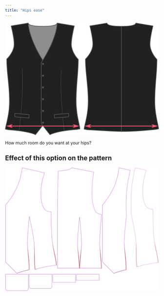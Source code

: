 ```yaml
---
title: "Hips ease"
---
```


![Hips ease](hipsease.svg)

How much room do you want at your hips?

## Effect of this option on the pattern

![This image shows the effect of this option by superimposing several variants that have a different value for this option](wahid_hipsease_sample.svg "Effect of this option on the pattern")
